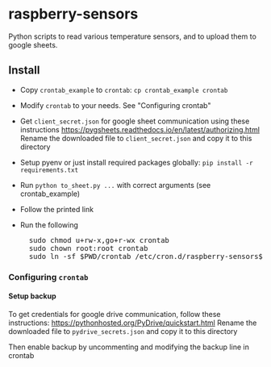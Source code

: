 # raspberry-sensors

Python scripts to read various temperature sensors, and to upload them to google sheets.

## Install

- Copy `crontab_example` to `crontab`: `cp crontab_example crontab`

- Modify `crontab` to your needs. See "Configuring crontab"

- Get `client_secret.json` for google sheet communication using these instructions https://pygsheets.readthedocs.io/en/latest/authorizing.html Rename the downloaded file to `client_secret.json` and copy it to this directory

- Setup pyenv or just install required packages globally: `pip install -r requirements.txt`

- Run `python to_sheet.py ...` with correct arguments (see crontab_example)

- Follow the printed link

- Run the following 

    <pre>
    sudo chmod u+rw-x,go+r-wx crontab
    sudo chown root:root crontab
    sudo ln -sf $PWD/crontab /etc/cron.d/raspberry-sensors$(echo "$PWD" | sed -r s/[^a-zA-Z0-9]+/-/g)</pre>
  
### Configuring `crontab`

#### Setup backup

To get credentials for google drive communication, follow these instructions: https://pythonhosted.org/PyDrive/quickstart.html Rename the downloaded file to `pydrive_secrets.json` and copy it to this directory

Then enable backup by uncommenting and modifying the backup line in crontab
